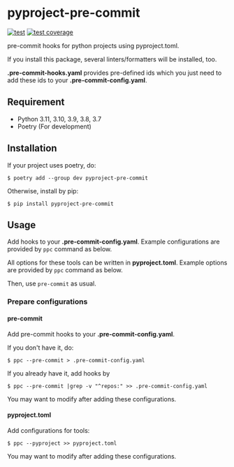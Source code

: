 # pyproject-pre-commit

[![test](https://github.com/rcmdnk/pyproject-pre-commit/actions/workflows/test.yml/badge.svg)](https://github.com/rcmdnk/pyproject-pre-commit/actions/workflows/test.yml)
[![test coverage](https://img.shields.io/badge/coverage-check%20here-blue.svg)](https://github.com/rcmdnk/pyproject-pre-commit/tree/coverage)

pre-commit hooks for python projects using pyproject.toml.

If you install this package, several linters/formatters will be installed, too.

**.pre-commit-hooks.yaml** provides pre-defined ids which you just need to add these ids to your **.pre-commit-config.yaml**.

## Requirement

- Python 3.11, 3.10, 3.9, 3.8, 3.7
- Poetry (For development)

## Installation

If your project uses poetry, do:

```
$ poetry add --group dev pyproject-pre-commit
```

Otherwise, install by pip:

```
$ pip install pyproject-pre-commit
```

## Usage

Add hooks to your **.pre-commit-config.yaml**.
Example configurations are provided by `ppc` command as below.

All options for these tools can be written in **pyproject.toml**.
Example options are provided by `ppc` command as below.

Then, use `pre-commit` as usual.

### Prepare configurations

#### pre-commit

Add pre-commit hooks to your **.pre-commit-config.yaml**.

If you don't have it, do:

```
$ ppc --pre-commit > .pre-commit-config.yaml
```

If you already have it, add hooks by

```
$ ppc --pre-commit |grep -v "^repos:" >> .pre-commit-config.yaml
```

You may want to modify after adding these configurations.

#### pyproject.toml

Add configurations for tools:

```
$ ppc --pyproject >> pyproject.toml
```

You may want to modify after adding these configurations.

